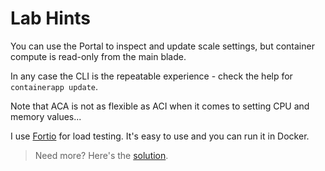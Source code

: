 # Lab Hints

You can use the Portal to inspect and update scale settings, but container compute is read-only from the main blade.

In any case the CLI is the repeatable experience - check the help for `containerapp update`.

Note that ACA is not as flexible as ACI when it comes to setting CPU and memory values...

I use [Fortio](https://fortio.org) for load testing. It's easy to use and you can run it in Docker.

> Need more? Here's the [solution](solution.md).